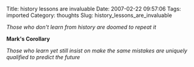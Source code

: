 Title: history lessons are invaluable
Date: 2007-02-22 09:57:06
Tags: imported
Category: thoughts
Slug: history_lessons_are_invaluable

*Those who don't learn from history are doomed to repeat it*

**Mark's Corollary**

*Those who learn yet still insist on make the same mistakes are uniquely qualified to predict the future*
